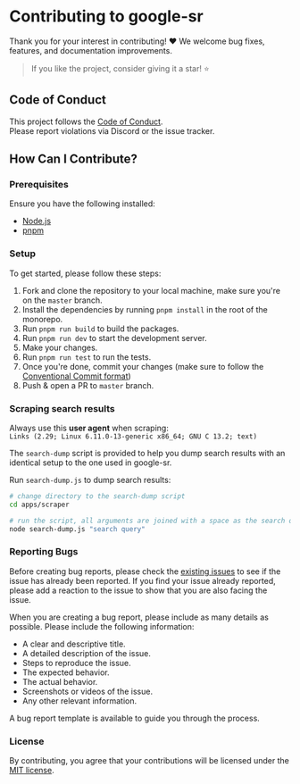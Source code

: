 # Contributing to google-sr

Thank you for your interest in contributing! ❤️ 
We welcome bug fixes, features, and documentation improvements.

> If you like the project, consider giving it a star! ⭐

## Code of Conduct

This project follows the [Code of Conduct](CODE_OF_CONDUCT.md).  
Please report violations via Discord or the issue tracker.

## How Can I Contribute?

### Prerequisites

Ensure you have the following installed:

- [Node.js](https://nodejs.org/)
- [pnpm](https://pnpm.io/)

### Setup

To get started, please follow these steps:

1. Fork and clone the repository to your local machine, make sure you're on the `master` branch.
2. Install the dependencies by running `pnpm install` in the root of the monorepo.
3. Run `pnpm run build` to build the packages.
4. Run `pnpm run dev` to start the development server.
5. Make your changes.
6. Run `pnpm run test` to run the tests.
7. Once you're done, commit your changes (make sure to follow the [Conventional Commit format](https://www.conventionalcommits.org/en/v1.0.0/))
8. Push & open a PR to `master` branch.

### Scraping search results

Always use this **user agent** when scraping:  
`Links (2.29; Linux 6.11.0-13-generic x86_64; GNU C 13.2; text)`

The `search-dump` script is provided to help you dump search results with an identical
setup to the one used in google-sr.

Run `search-dump.js` to dump search results:
```bash
# change directory to the search-dump script
cd apps/scraper

# run the script, all arguments are joined with a space as the search query
node search-dump.js "search query"
```

### Reporting Bugs

Before creating bug reports, please check the [existing issues](https://github.com/typicalninja/google-sr/issues) 
to see if the issue has already been reported.
If you find your issue already reported, please add a reaction to the issue to show that you are also facing the issue.

When you are creating a bug report, please include as many details as possible.
Please include the following information:
* A clear and descriptive title.
* A detailed description of the issue.
* Steps to reproduce the issue.
* The expected behavior.
* The actual behavior.
* Screenshots or videos of the issue.
* Any other relevant information.

A bug report template is available to guide you through the process.

### License

By contributing, you agree that your contributions will be licensed under the [MIT license](../LICENSE).